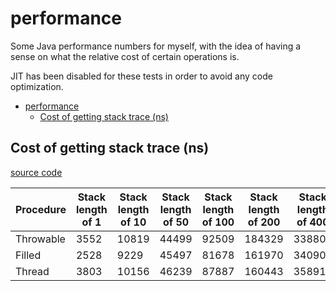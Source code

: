 # performance
Some Java performance numbers for myself, with the idea of having a sense on what the relative cost of certain operations is.

JIT has been disabled for these tests in order to avoid any code optimization.

- [performance](#performance)
  * [Cost of getting stack trace (ns)](#cost-of-getting-stack-trace-ns)


## Cost of getting stack trace (ns)

[source code](src/test/java/org/brutusin/StackTraceTest.java)

| Procedure | Stack length of 1 | Stack length of 10 | Stack length of 50 | Stack length of 100 | Stack length of 200 | Stack length of 400 | Stack length of 800 |
| - | - | - | - | - | - | - | - |
| Throwable | 3552 | 10819 | 44499 | 92509 | 184329 | 338808 | 713571 | 
| Filled | 2528 | 9229 | 45497 | 81678 | 161970 | 340909 | 682630 | 
| Thread | 3803 | 10156 | 46239 | 87887 | 160443 | 358918 | 672376 | 

